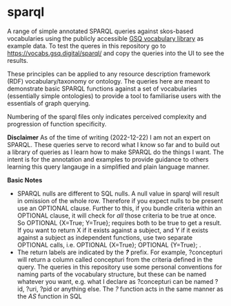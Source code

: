 # sparql
A range of simple annotated SPARQL queries against skos-based vocabularies using the publicly accessible [GSQ vocabulary library](https://vocabs.gsq.digital) as example data. To test the queres in this repository go to https://vocabs.gsq.digital/sparql/ and copy the queries into the UI to see the results.

These principles can be applied to any resource description framework (RDF) vocabulary/taxonomy or ontology. The queries here are meant to demonstrate basic SPARQL functions against a set of vocabularies (essentially simple ontologies) to provide a tool to familiarise users with the essentials of graph querying. 

Numbering of the sparql files only indicates perceived complexity and progression of function specificity.

**Disclaimer**
As of the time of writing (2022-12-22) I am not an expert on SPARQL. These queries serve to record what I know so far and to build out a library of queries as I learn how to make SPARQL do the things I want. The intent is for the annotation and examples to provide guidance to others learning this query langauge in a simplified and plain language manner.

**Basic Notes**
- SPARQL nulls are different to SQL nulls. A null value in sparql will result in omission of the whole row. Therefore if you expect nulls to be present use an OPTIONAL clause. Further to this, if you bundle criteria within an OPTIONAL clause, it will check for _all_ those criteria to be true at once. So OPTIONAL {X=True; Y=True}; requires both to be true to get a result. If you want to return X if it exists against a subject, and Y if it exists against a subject as independent functions, use two separate OPTIONAL calls, i.e. OPTIONAL {X=True}; OPTIONAL {Y=True}; .
- The return labels are indicated by the _**?**_ prefix. For example, ?concepturi will return a column called concepturi from the criteria defined in the query. The queries in this repository use some personal conventions for naming parts of the vocabulary structure, but these can be named whatever you want, e.g. what I declare as ?concepturi can be named ?id, ?uri, ?pid or anything else. The _?_ function acts in the same manner as the _AS_ function in SQL
